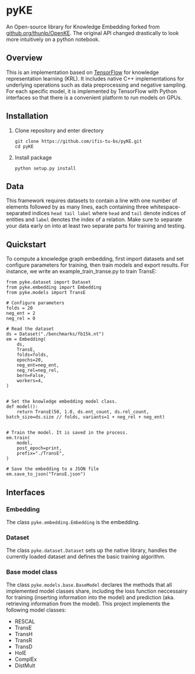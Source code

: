 # pyKE

An Open-source library for Knowledge Embedding forked from [github.org/thunlp/OpenKE](http://github.org/thunlp/OpenKE).
The original API changed drastically to look more intuitively on a python notebook.


## Overview

This is an implementation based on [TensorFlow](http://www.tensorflow.org) for knowledge representation learning (KRL).
It includes native C++ implementations for underlying operations such as data preprocessing and negative sampling.
For each specific model, it is implemented by TensorFlow with Python interfaces so that there is a convenient platform to run models on GPUs.


## Installation

1. Clone repository and enter directory

    ```
    git clone https://github.com/ifis-tu-bs/pyKE.git
    cd pyKE
    ```

1. Install package

	`python setup.py install`


## Data

This framework requires datasets to contain a line with one number of elements followed by as many lines, each containing three whitespace-separated indices `head tail label` where `head` and `tail` denote indices of entities and `label` denotes the index of a relation.
Make sure to separate your data early on into at least two separate parts for training and testing.


## Quickstart

To compute a knowledge graph embedding, first import datasets and set configure parameters for training, then train models and export results. For instance, we write an example_train_transe.py to train TransE:

	from pyke.dataset import Dataset
    from pyke.embedding import Embedding
    from pyke.models import TransE
    
    # Configure parameters
    folds = 20
    neg_ent = 2
    neg_rel = 0
    
    # Read the dataset
    ds = Dataset("./benchmarks/fb15k.nt")
    em = Embedding(
        ds,
        TransE,
        folds=folds,
        epochs=20,
        neg_ent=neg_ent,
        neg_rel=neg_rel,
        bern=False,
        workers=4,
    )
    
    
    # Set the knowledge embedding model class.
    def model():
        return TransE(50, 1.0, ds.ent_count, ds.rel_count, batch_size=ds.size // folds, variants=1 + neg_rel + neg_ent)
    
    
    # Train the model. It is saved in the process.
    em.train(
        model,
        post_epoch=print,
        prefix="./TransE",
    )
    
    # Save the embedding to a JSON file
    em.save_to_json("TransE.json")


## Interfaces

### Embedding

The class `pyke.embedding.Embedding` is the embedding.

### Dataset

The class `pyke.dataset.Dataset` sets up the native library, handles the currently loaded dataset and defines the basic training algorithm.


### Base model class

The class `pyke.models.base.BaseModel` declares the methods that all implemented model classes share, including the loss function neccessairy for training (inserting information into the model) and prediction (aka. retrieving information from the model).
This project implements the following model classes:

- RESCAL
- TransE
- TransH
- TransR
- TransD
- HolE
- ComplEx
- DistMult

